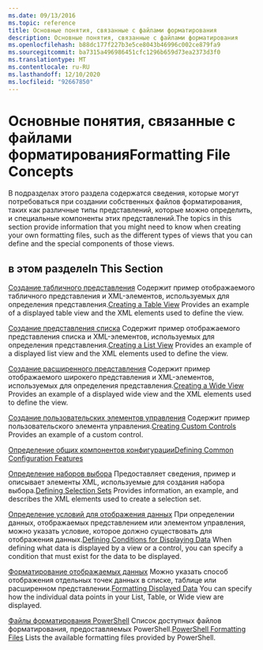 ```yaml
---
ms.date: 09/13/2016
ms.topic: reference
title: Основные понятия, связанные с файлами форматирования
description: Основные понятия, связанные с файлами форматирования
ms.openlocfilehash: b88dc177f227b3e5ce8043b46996c002ce879fa9
ms.sourcegitcommit: ba7315a496986451cfc1296b659d73ea2373d3f0
ms.translationtype: MT
ms.contentlocale: ru-RU
ms.lasthandoff: 12/10/2020
ms.locfileid: "92667850"
---
```

# <a name="formatting-file-concepts"></a><span data-ttu-id="61ea0-103">Основные понятия, связанные с файлами форматирования</span><span class="sxs-lookup"><span data-stu-id="61ea0-103">Formatting File Concepts</span></span>

<span data-ttu-id="61ea0-104">В подразделах этого раздела содержатся сведения, которые могут потребоваться при создании собственных файлов форматирования, таких как различные типы представлений, которые можно определить, и специальные компоненты этих представлений.</span><span class="sxs-lookup"><span data-stu-id="61ea0-104">The topics in this section provide information that you might need to know when creating your own formatting files, such as the different types of views that you can define and the special components of those views.</span></span>

## <a name="in-this-section"></a><span data-ttu-id="61ea0-105">в этом разделе</span><span class="sxs-lookup"><span data-stu-id="61ea0-105">In This Section</span></span>

<span data-ttu-id="61ea0-106">[Создание табличного представления](./creating-a-table-view.md) Содержит пример отображаемого табличного представления и XML-элементов, используемых для определения представления.</span><span class="sxs-lookup"><span data-stu-id="61ea0-106">[Creating a Table View](./creating-a-table-view.md) Provides an example of a displayed table view and the XML elements used to define the view.</span></span>

<span data-ttu-id="61ea0-107">[Создание представления списка](./creating-a-list-view.md) Содержит пример отображаемого представления списка и XML-элементов, используемых для определения представления.</span><span class="sxs-lookup"><span data-stu-id="61ea0-107">[Creating a List View](./creating-a-list-view.md) Provides an example of a displayed list view and the XML elements used to define the view.</span></span>

<span data-ttu-id="61ea0-108">[Создание расширенного представления](./creating-a-wide-view.md) Содержит пример отображаемого широкего представления и XML-элементов, используемых для определения представления.</span><span class="sxs-lookup"><span data-stu-id="61ea0-108">[Creating a Wide View](./creating-a-wide-view.md) Provides an example of a displayed wide view and the XML elements used to define the view.</span></span>

<span data-ttu-id="61ea0-109">[Создание пользовательских элементов управления](./creating-custom-controls.md) Содержит пример пользовательского элемента управления.</span><span class="sxs-lookup"><span data-stu-id="61ea0-109">[Creating Custom Controls](./creating-custom-controls.md) Provides an example of a custom control.</span></span>

[<span data-ttu-id="61ea0-110">Определение общих компонентов конфигурации</span><span class="sxs-lookup"><span data-stu-id="61ea0-110">Defining Common Configuration Features</span></span>](./defining-common-configuration-features.md)

<span data-ttu-id="61ea0-111">[Определение наборов выбора](./defining-selection-sets.md) Предоставляет сведения, пример и описывает элементы XML, используемые для создания набора выбора.</span><span class="sxs-lookup"><span data-stu-id="61ea0-111">[Defining Selection Sets](./defining-selection-sets.md) Provides information, an example, and describes the XML elements used to create a selection set.</span></span>

<span data-ttu-id="61ea0-112">[Определение условий для отображения данных](./defining-conditions-for-displaying-data.md) При определении данных, отображаемых представлением или элементом управления, можно указать условие, которое должно существовать для отображения данных.</span><span class="sxs-lookup"><span data-stu-id="61ea0-112">[Defining Conditions for Displaying Data](./defining-conditions-for-displaying-data.md) When defining what data is displayed by a view or a control, you can specify a condition that must exist for the data to be displayed.</span></span>

<span data-ttu-id="61ea0-113">[Форматирование отображаемых данных](./formatting-displayed-data.md) Можно указать способ отображения отдельных точек данных в списке, таблице или расширенном представлении.</span><span class="sxs-lookup"><span data-stu-id="61ea0-113">[Formatting Displayed Data](./formatting-displayed-data.md) You can specify how the individual data points in your List, Table, or Wide view are displayed.</span></span>

<span data-ttu-id="61ea0-114">[Файлы форматирования PowerShell](./powershell-formatting-files.md) Список доступных файлов форматирования, предоставляемых PowerShell.</span><span class="sxs-lookup"><span data-stu-id="61ea0-114">[PowerShell Formatting Files](./powershell-formatting-files.md) Lists the available formatting files provided by PowerShell.</span></span>
